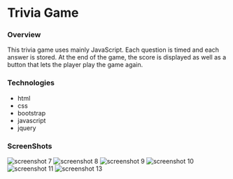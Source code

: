 # Trivia Game

### Overview
This trivia game uses mainly JavaScript. Each question is timed and each answer is stored. At the end of the game, the score is displayed as well as a button that lets the player play the game again. 

### Technologies
* html
* css
* bootstrap
* javascript
* jquery

### ScreenShots
![screenshot 7](https://user-images.githubusercontent.com/40690696/46130093-4131e900-c1ed-11e8-898f-fa2344bbe2d1.png)
![screenshot 8](https://user-images.githubusercontent.com/40690696/46130098-455e0680-c1ed-11e8-85a5-90ad54dc2eab.png)
![screenshot 9](https://user-images.githubusercontent.com/40690696/46130105-4858f700-c1ed-11e8-9b80-0db54f29ea70.png)
![screenshot 10](https://user-images.githubusercontent.com/40690696/46130106-4c851480-c1ed-11e8-9f25-ff3b59750521.png)
![screenshot 11](https://user-images.githubusercontent.com/40690696/46130121-560e7c80-c1ed-11e8-88eb-25f86b5b0c84.png)
![screenshot 13](https://user-images.githubusercontent.com/40690696/46130131-5ad33080-c1ed-11e8-8e39-1fa76154f7fd.png)
